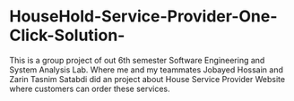 # HouseHold-Service-Provider-One-Click-Solution-
This is a group project of out 6th semester Software Engineering and System Analysis Lab. Where me and my teammates Jobayed Hossain and Zarin Tasnim Satabdi did an project about House Service Provider Website where customers can order these services.
